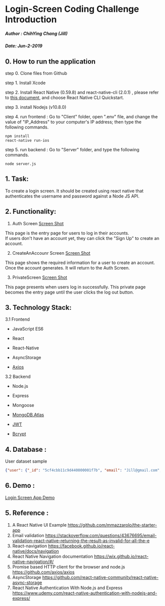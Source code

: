 # Login-Screen Coding Challenge Introduction

##### Author : ChihYing Chang (Jill)
##### Date: Jun-2-2019

## 0. How to run the application


step 0. Clone files from Github 

step 1. Install Xcode

step 2. Install React Native (0.59.8) and react-native-cli (2.0.1) , please refer to [this document](https://facebook.github.io/react-native/docs/getting-started.html), and choose React Native CLI Quickstart. 

step 3. install Nodejs  (v10.8.0)

step 4. run frontend : 
Go to "Client" folder, open ".env" file, and change the value of "IP_Address" to your computer's IP address; then type the following commands.

```
npm install
react-native run-ios
```

step 5. run backend : 
Go to "Server" folder, and type the following commands.

```
node server.js
```



## 1. Task:

 To create a login screen. It should be created using react native that authenticates the username and password against a Node JS API.

## 2. Functionality:

1. Auth Screen 
[Screen Shot](https://ibb.co/ns5jHDc )

This page is the entry page for users to log in their accounts.  
If users don't have an account yet, they can click the "Sign Up" to create an account.

2. CreateAnAccounr Screen
[Screen Shot](https://ibb.co/cDzKk4L )

This page shows the required information for a user to create an account. Once the account generates. It will return to the Auth Screen.

3. PrivateScreen 
[Screen Shot](https://ibb.co/TkDtkyv )

This page presents when users log in successfully. This private page becomes the entry page until the user clicks the log out button.



## 3. Technology Stack:

3.1 Frontend
- JavaScript ES6
- React
- React-Native
- AsyncStorage 
    
- [Axios](https://github.com/axios/axios)

3.2 Backend
- Node.js
- Express
    
- Mongoose
    
- [MongoDB.Atlas](https://www.mongodb.com/cloud/atlas/migrate?utm_medium=INT&utm_source=atlas-login&utm_campaign=migrations)
    
- [JWT](https://jwt.io/introduction/)
    
- [Bcrypt](https://www.npmjs.com/package/bcrypt)
    
## 4. Database :

User dataset sample
```json
{"user": {"_id": "5cf4cbb11c9d440000001f7b", "email": "Jill@gmail.com", "password":  "$2b$12$jRa0TWq9VTiVxIX9YeYsEuppjvxEDwpzs8SC/wRYtoZtGKefWpXZe, "username": "Jill"}}
```

## 6. Demo :

[Login Screen App Demo](https://youtu.be/ELFKShNxKtU)

## 5. Reference :

1. A React Native UI Example
https://github.com/mmazzarolo/the-starter-app
2. Email validation
https://stackoverflow.com/questions/43676695/email-validation-react-native-returning-the-result-as-invalid-for-all-the-e
3. React-navigation
https://facebook.github.io/react-native/docs/navigation
4. React Native Navigation documentation
https://wix.github.io/react-native-navigation/#/
5. Promise based HTTP client for the browser and node.js
https://github.com/axios/axios
6. AsyncStorage
https://github.com/react-native-community/react-native-async-storage
7. React Native Authentication With Node.js and Express 
https://www.udemy.com/react-native-authentication-with-nodejs-and-express/
